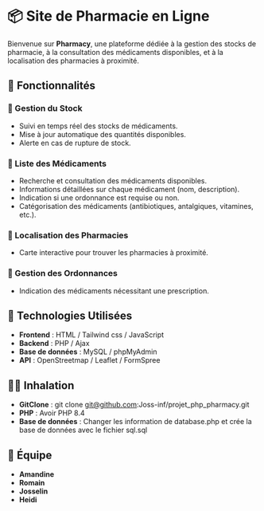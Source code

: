 # 📦 Site de Pharmacie en Ligne

Bienvenue sur **Pharmacy**, une plateforme dédiée à la gestion des stocks de pharmacie, à la consultation des médicaments disponibles, et à la localisation des pharmacies à proximité.

## 🚀 Fonctionnalités

### 🏪 Gestion du Stock
- Suivi en temps réel des stocks de médicaments.
- Mise à jour automatique des quantités disponibles.
- Alerte en cas de rupture de stock.

### 💊 Liste des Médicaments
- Recherche et consultation des médicaments disponibles.
- Informations détaillées sur chaque médicament (nom, description).
- Indication si une ordonnance est requise ou non.
- Catégorisation des médicaments (antibiotiques, antalgiques, vitamines, etc.).

### 📍 Localisation des Pharmacies
- Carte interactive pour trouver les pharmacies à proximité.

### 📜 Gestion des Ordonnances
- Indication des médicaments nécessitant une prescription.

## 🔧 Technologies Utilisées
- **Frontend** : HTML / Tailwind css / JavaScript
- **Backend** : PHP / Ajax
- **Base de données** : MySQL / phpMyAdmin
- **API** : OpenStreetmap / Leaflet / FormSpree

## 👨‍💻 Inhalation 

- **GitClone** : git clone git@github.com:Joss-inf/projet_php_pharmacy.git
- **PHP** : Avoir PHP 8.4
- **Base de données** : Changer les information de database.php et crée la base de données avec le fichier sql.sql

## 👾 Équipe
- **Amandine**
- **Romain**
- **Josselin**
- **Heidi**
